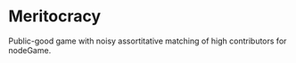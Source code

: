 Meritocracy
===========

Public-good game with noisy assortitative matching of high contributors for nodeGame.
